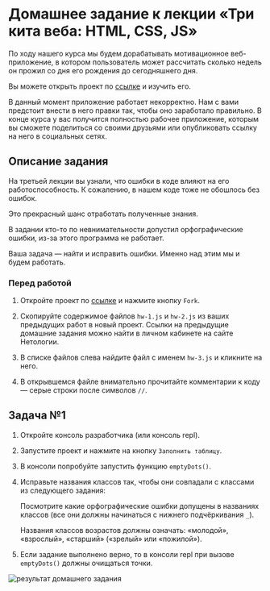 # Домашнее задание к лекции «Три кита веба: HTML, CSS, JS»

По ходу нашего курса мы будем дорабатывать мотивационное веб-приложение, в котором пользователь может рассчитать сколько недель он прожил со дня его рождения до сегодняшнего дня. 

Вы можете открыть проект по [ссылке](https://repl.it/@netologySD/SD-diploma) и изучить его. 

В данный момент приложение работает некорректно. Нам с вами предстоит внести в него правки так, чтобы оно заработало правильно. В конце курса у вас получится полностью рабочее приложение, которым вы сможете поделиться со своими друзьями или опубликовать ссылку на него в социальных сетях. 

## Описание задания
На третьей лекции вы узнали, что ошибки в коде влияют на его работоспособность. К сожалению, в нашем коде тоже не обошлось без ошибок. 

Это прекрасный шанс отработать полученные знания.

В задании кто-то по невнимательности допустил орфографические ошибки, из-за этого программа не работает.

Ваша задача — найти и исправить ошибки. Именно над этим мы и будем работать.  

### Перед работой
1. Откройте проект по [ссылке](https://repl.it/@netologySD/SD-diploma) и нажмите кнопку `Fork`.

2. Скопируйте содержимое файлов `hw-1.js` и `hw-2.js` из ваших предыдущих работ в новый проект. Ссылки на предыдущие домашние задания можно найти в личном кабинете на сайте Нетологии.

2. В списке файлов слева найдите файл с именем `hw-3.js` и кликните на него.

4. В открывшемся файле внимательно прочитайте комментарии к коду — серые строки после символов `//`.

## Задача №1

1. Откройте консоль разработчика (или консоль repl).
2. Запустите проект и нажмите на кнопку `Заполнить таблицу`.
3. В консоли попробуйте запустить функцию `emptyDots()`.
4. Исправьте названия классов так, чтобы они совпадали с классами из следующего задания:

   Посмотрите какие орфографические ошибки допущены в названиях классов (все они должны начинаться с нижнего подчёркивания `_`).

   Названия классов возрастов должны означать: «молодой», «взрослый», «старший» («зрелый» или «пожилой»).

5. Если задание выполнено верно, то в консоли repl при вызове `emptyDots()` должны очищаться точки. 

![результат домашнего задания](../assets/errorsTaskResult.gif)
